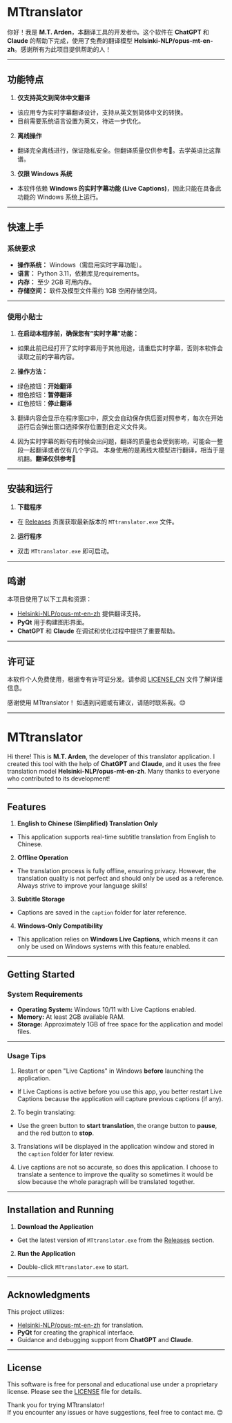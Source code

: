 # MTtranslator

你好！我是 **M.T. Arden**，本翻译工具的开发者🤓。这个软件在 **ChatGPT** 和 **Claude** 的帮助下完成，使用了免费的翻译模型 **Helsinki-NLP/opus-mt-en-zh**。感谢所有为此项目提供帮助的人！

---
## **功能特点**

1. **仅支持英文到简体中文翻译**
  
  - 该应用专为实时字幕翻译设计，支持从英文到简体中文的转换。
  - 目前需要系统语言设置为英文，待进一步优化。
2. **离线操作**
  
  - 翻译完全离线进行，保证隐私安全。但翻译质量仅供参考🫡。去学英语比这靠谱。
3. **仅限 Windows 系统**
  
  - 本软件依赖 **Windows 的实时字幕功能 (Live Captions)**，因此只能在具备此功能的 Windows 系统上运行。

---

## **快速上手**

### **系统要求**

- **操作系统：** Windows（需启用实时字幕功能）。
- **语言：** Python 3.11，依赖库见requirements。
- **内存：** 至少 2GB 可用内存。
- **存储空间：** 软件及模型文件需约 1GB 空闲存储空间。

---

### **使用小贴士**

1. **在启动本程序前，确保您有“实时字幕”功能：**
  
  - 如果此前已经打开了实时字幕用于其他用途，请重启实时字幕，否则本软件会读取之前的字幕内容。
2. **操作方法：**
  
  - 绿色按钮：**开始翻译**
  - 橙色按钮：**暂停翻译**
  - 红色按钮：**停止翻译**
3. 翻译内容会显示在程序窗口中，原文会自动保存供后面对照参考，每次在开始运行后会弹出窗口选择保存位置到自定义文件夹。
  
4. 因为实时字幕的断句有时候会出问题，翻译的质量也会受到影响，可能会一整段一起翻译或者仅有几个字词。
   本身使用的是离线大模型进行翻译，相当于是机翻。**翻译仅供参考🥺**
  

---

## **安装和运行**

1. **下载程序**
  
  - 在 [Releases](https://github.com/M-T-Arden/MTtranslator/releases) 页面获取最新版本的 `MTtranslator.exe` 文件。
2. **运行程序**
  
  - 双击 `MTtranslator.exe` 即可启动。

---

## **鸣谢**

本项目使用了以下工具和资源：

- [Helsinki-NLP/opus-mt-en-zh](https://huggingface.co/Helsinki-NLP/opus-mt-en-zh) 提供翻译支持。
- **PyQt** 用于构建图形界面。
- **ChatGPT** 和 **Claude** 在调试和优化过程中提供了重要帮助。
---
## 许可证
本软件个人免费使用，根据专有许可证分发。请参阅 [LICENSE_CN](./LICENSE_CN) 文件了解详细信息。

感谢使用 MTtranslator！ 
如遇到问题或有建议，请随时联系我。😊

---

# MTtranslator
Hi there! This is **M.T. Arden**, the developer of this translator application. I created this tool with the help of **ChatGPT** and **Claude**, and it uses the free translation model **Helsinki-NLP/opus-mt-en-zh**. Many thanks to everyone who contributed to its development!

---

## **Features**

1. **English to Chinese (Simplified) Translation Only**
  
  - This application supports real-time subtitle translation from English to Chinese.
2. **Offline Operation**
  
  - The translation process is fully offline, ensuring privacy. However, the translation quality is not perfect and should only be used as a reference. Always strive to improve your language skills!
3. **Subtitle Storage**
  
  - Captions are saved in the `caption` folder for later reference.
4. **Windows-Only Compatibility**
  
  - This application relies on **Windows Live Captions**, which means it can only be used on Windows systems with this feature enabled.

---

## **Getting Started**

### **System Requirements**

- **Operating System:** Windows 10/11 with Live Captions enabled.
- **Memory:** At least 2GB available RAM.
- **Storage:** Approximately 1GB of free space for the application and model files.

---

### **Usage Tips**

1. Restart or open "Live Captions" in Windows **before** launching the application.
  
  - If Live Captions is active before you use this app, you better restart Live Captions because the application will capture previous captions (if any).
2. To begin translating:
  
  - Use the green button to **start translation**, the orange button to **pause**, and the red button to **stop**.
3. Translations will be displayed in the application window and stored in the `caption` folder for later review.
  
4. Live captions are not so accurate, so does this application. I choose to translate a sentence to improve the quality so sometimes it would be slow because the whole paragraph will be translated together.
  

---

## **Installation and Running**

1. **Download the Application**
  
  - Get the latest version of `MTtranslator.exe` from the [Releases](./releases) section.
2. **Run the Application**
  
  - Double-click `MTtranslator.exe` to start.

---

## **Acknowledgments**

This project utilizes:

- [Helsinki-NLP/opus-mt-en-zh](https://huggingface.co/Helsinki-NLP/opus-mt-en-zh) for translation.
- **PyQt** for creating the graphical interface.
- Guidance and debugging support from **ChatGPT** and **Claude**.

---
## License
This software is free for personal and educational use under a proprietary license. Please see the [LICENSE](./LICENSE) file for details. 

Thank you for trying MTtranslator!  
If you encounter any issues or have suggestions, feel free to contact me. 😊
